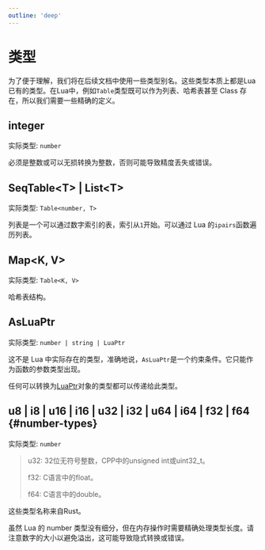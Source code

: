 ```yaml
---
outline: 'deep'
---
```


# 类型

为了便于理解，我们将在后续文档中使用一些类型别名。这些类型本质上都是Lua已有的类型。在Lua中，例如`Table`类型既可以作为列表、哈希表甚至 Class 存在，所以我们需要一些精确的定义。

## integer

实际类型: `number`

必须是整数或可以无损转换为整数，否则可能导致精度丢失或错误。

## SeqTable\<T> | List\<T>

实际类型: `Table<number, T>`

列表是一个可以通过数字索引的表，索引从`1`开始。可以通过 Lua 的`ipairs`函数遍历列表。

## Map\<K, V>

实际类型: `Table<K, V>`

哈希表结构。

## AsLuaPtr

实际类型: `number | string | LuaPtr`

这不是 Lua 中实际存在的类型，准确地说，`AsLuaPtr`是一个约束条件。它只能作为函数的参数类型出现。

任何可以转换为[LuaPtr](/zh/objects/luaptr)对象的类型都可以传递给此类型。

## u8 | i8 | u16 | i16 | u32 | i32 | u64 | i64 | f32 | f64 {#number-types}

实际类型: `number`

> u32: 32位无符号整数，CPP中的unsigned int或uint32_t。
> 
> f32: C语言中的float。
> 
> f64: C语言中的double。

这些类型名称来自Rust。

虽然 Lua 的 number 类型没有细分，但在内存操作时需要精确处理类型长度。请注意数字的大小以避免溢出，这可能导致隐式转换或错误。
